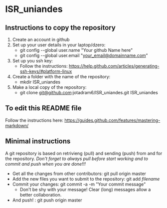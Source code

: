 # ISR_uniandes

## **Instructions to copy the repository**
1. Create an account in github
2. Set up your user details in your laptop/dzero:
	* git config --global user.name "Your github Name here"
	* git config --global user.email "your_email@domainname.com"
3. Set up you ssh key:
	* Follow the instructions: https://help.github.com/articles/generating-ssh-keys/#platform-linux
4. Create a folder with the name of the repository:
	* mkdir ISR_uniandes
5. Make a local copy of the repository:
	* git clone git@github.com:jotadram6/ISR_uniandes.git ISR_uniandes

## **To edit this README file**
Follow the instructions here: https://guides.github.com/features/mastering-markdown/

## **Minimal instructions**
A git repository is based on retrivieng (pull) and sending (push) from and for the repository.
_*Don't forget to always pull before start working and to commit and push when you are done!!!*_
* Get all the changes from other contributors: git pull origin master
* Add the new files you want to submit to the repository: git add _filename_
* Commit your changes: git commit -a -m "Your commit message"
	* Don't be shy with your message! Clear (long) messages allow a better collaboration. 
* And push! : git push origin master
